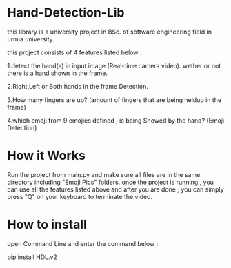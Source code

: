 # Hand-Detection-Lib
this library is a university project in BSc. of software engineering field in urmia university.

this project consists of 4 features listed below :

1.detect the hand(s) in input image (Real-time camera video). wether or not there is a hand shown in the frame.

2.Right,Left or Both hands in the frame Detection.

3.How many fingers are up? (amount of fingers that are being heldup in the frame)

4.which emoji from 9 emojies defined , is being Showed by the hand? (Emoji Detection)

# How it Works
Run the project from main.py and make sure all files are in the same directory including "Emoji Pics" folders.
once the project is running , you can use all the features listed above and after you are done ; you can simply
press "Q" on your keyboard to terminate the video.

# How to install
open Command Line and enter the command below :

pip install HDL.v2





